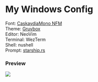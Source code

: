 # My Windows Config
Font: <a href='https://www.nerdfonts.com/font-downloads'> CaskaydiaMono NFM </a>\
Theme: <a href='https://github.com/wadackel/vim-dogrun'> Gruvbox </a>\
Editor: NeoVim\
Terminal: WezTerm\
Shell: nushell\
Prompt: <a href='https://starship.rs'>starship.rs</a>

### Preview
<img src='https://media.discordapp.net/attachments/933019611362906223/1265658664228749322/image.png?ex=66a24ffc&is=66a0fe7c&hm=f3bad3bbd2370658018ddb741bb31310df1dd79d0dc1e1123be6e98a36a299f8&=&format=webp&quality=lossless&width=1177&height=662'>

